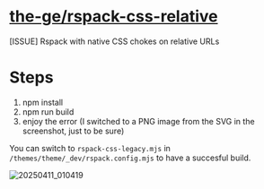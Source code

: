 # [the-ge/rspack-css-relative](https://github.com/the-ge/rspack-css-relative/)
[ISSUE] Rspack with native CSS chokes on relative URLs

# Steps
1. npm install
2. npm run build
3. enjoy the error (I switched to a PNG image from the SVG in the screenshot, just to be sure)

You can switch to `rspack-css-legacy.mjs` in `/themes/theme/_dev/rspack.config.mjs` to have a succesful build.

![20250411_010419](https://github.com/user-attachments/assets/85bc604d-887b-437c-9002-a2e3f2b82c50)
